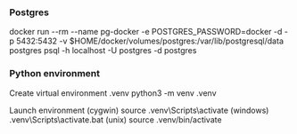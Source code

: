 ### Postgres
docker run --rm   --name pg-docker -e POSTGRES_PASSWORD=docker -d -p 5432:5432 -v $HOME/docker/volumes/postgres:/var/lib/postgresql/data  postgres
psql -h localhost -U postgres -d postgres

### Python environment
Create virtual environment .venv
python3 -m venv .venv

Launch environment
(cygwin) source .venv\Scripts\activate
(windows) .venv\Scripts\activate.bat
(unix) source .venv/bin/activate


